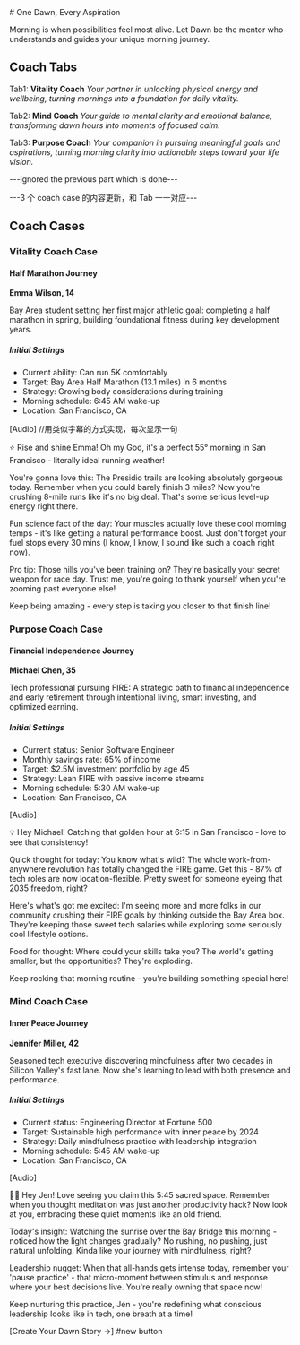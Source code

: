 <Done>
# One Dawn, Every Aspiration

Morning is when possibilities feel most alive.
Let Dawn be the mentor who understands and guides your unique morning journey.

## Coach Tabs

Tab1: **Vitality Coach**
*Your partner in unlocking physical energy and wellbeing, turning mornings into a foundation for daily vitality.*

Tab2: **Mind Coach**
*Your guide to mental clarity and emotional balance, transforming dawn hours into moments of focused calm.*

Tab3: **Purpose Coach**
*Your companion in pursuing meaningful goals and aspirations, turning morning clarity into actionable steps toward your life vision.*
</Done>

---ignored the previous part which is done---

---3 个 coach case 的内容更新，和 Tab 一一对应---
## Coach Cases

### Vitality Coach Case
#### Half Marathon Journey

**Emma Wilson, 14**

Bay Area student setting her first major athletic goal: completing a half marathon in spring, building foundational fitness during key development years.

##### Initial Settings
- Current ability: Can run 5K comfortably
- Target: Bay Area Half Marathon (13.1 miles) in 6 months
- Strategy: Growing body considerations during training
- Morning schedule: 6:45 AM wake-up
- Location: San Francisco, CA

[Audio] //用类似字幕的方式实现，每次显示一句

⭐ Rise and shine Emma! Oh my God, it's a perfect 55° morning in San Francisco - literally ideal running weather!

You're gonna love this: The Presidio trails are looking absolutely gorgeous today. Remember when you could barely finish 3 miles? Now you're crushing 8-mile runs like it's no big deal. That's some serious level-up energy right there.

Fun science fact of the day: Your muscles actually love these cool morning temps - it's like getting a natural performance boost. Just don't forget your fuel stops every 30 mins (I know, I know, I sound like such a coach right now).

Pro tip: Those hills you've been training on? They're basically your secret weapon for race day. Trust me, you're going to thank yourself when you're zooming past everyone else!

Keep being amazing - every step is taking you closer to that finish line!

### Purpose Coach Case
#### Financial Independence Journey

**Michael Chen, 35**

Tech professional pursuing FIRE: A strategic path to financial independence and early retirement through intentional living, smart investing, and optimized earning.

##### Initial Settings
- Current status: Senior Software Engineer
- Monthly savings rate: 65% of income
- Target: $2.5M investment portfolio by age 45
- Strategy: Lean FIRE with passive income streams
- Morning schedule: 5:30 AM wake-up
- Location: San Francisco, CA

[Audio]

💡 Hey Michael! Catching that golden hour at 6:15 in San Francisco - love to see that consistency!

Quick thought for today: You know what's wild? The whole work-from-anywhere revolution has totally changed the FIRE game. Get this - 87% of tech roles are now location-flexible. Pretty sweet for someone eyeing that 2035 freedom, right?

Here's what's got me excited: I'm seeing more and more folks in our community crushing their FIRE goals by thinking outside the Bay Area box. They're keeping those sweet tech salaries while exploring some seriously cool lifestyle options.

Food for thought: Where could your skills take you? The world's getting smaller, but the opportunities? They're exploding.

Keep rocking that morning routine - you're building something special here!

### Mind Coach Case
#### Inner Peace Journey

**Jennifer Miller, 42**

Seasoned tech executive discovering mindfulness after two decades in Silicon Valley's fast lane. Now she's learning to lead with both presence and performance.

##### Initial Settings
- Current status: Engineering Director at Fortune 500
- Target: Sustainable high performance with inner peace by 2024
- Strategy: Daily mindfulness practice with leadership integration
- Morning schedule: 5:45 AM wake-up
- Location: San Francisco, CA

[Audio]

🧘‍♀️ Hey Jen! Love seeing you claim this 5:45 sacred space. Remember when you thought meditation was just another productivity hack? Now look at you, embracing these quiet moments like an old friend.

Today's insight: Watching the sunrise over the Bay Bridge this morning - noticed how the light changes gradually? No rushing, no pushing, just natural unfolding. Kinda like your journey with mindfulness, right?

Leadership nugget: When that all-hands gets intense today, remember your 'pause practice' - that micro-moment between stimulus and response where your best decisions live. You're really owning that space now!

Keep nurturing this practice, Jen - you're redefining what conscious leadership looks like in tech, one breath at a time! 

[Create Your Dawn Story →] #new button
